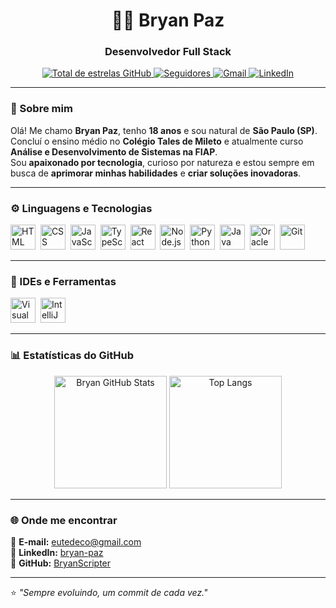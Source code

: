 <h1 align="center">🧑‍💻 Bryan Paz</h1>
<h3 align="center">Desenvolvedor Full Stack</h3>

<p align="center">
  <a href="https://github.com/BryanScripter?tab=repositories&sort=stargazers">
    <img src="https://custom-icon-badges.demolab.com/github/stars/BryanScripter?color=55960c&style=for-the-badge&labelColor=488207&logo=star&label=Estrelas" alt="Total de estrelas GitHub" />
  </a>
  <a href="https://github.com/BryanScripter?tab=followers">
    <img src="https://custom-icon-badges.demolab.com/github/followers/BryanScripter?color=236ad3&labelColor=1155ba&style=for-the-badge&logo=github&label=Seguidores&logoColor=white" alt="Seguidores" />
  </a>
  <a href="mailto:eutedeco@gmail.com">
    <img src="https://img.shields.io/badge/Gmail-FF3C00?style=for-the-badge&logo=gmail&logoColor=white" alt="Gmail" />
  </a>
  <a href="https://www.linkedin.com/in/bryan-paz/">
    <img src="https://img.shields.io/badge/LinkedIn-0077B5?style=for-the-badge&logo=linkedin&logoColor=white" alt="LinkedIn" />
  </a>
</p>

---

### 👋 Sobre mim

Olá! Me chamo **Bryan Paz**, tenho **18 anos** e sou natural de **São Paulo (SP)**.  
Concluí o ensino médio no **Colégio Tales de Mileto** e atualmente curso **Análise e Desenvolvimento de Sistemas na FIAP**.  
Sou **apaixonado por tecnologia**, curioso por natureza e estou sempre em busca de **aprimorar minhas habilidades** e **criar soluções inovadoras**.

---

### ⚙️ Linguagens e Tecnologias

<p align="left">
  <img src="https://cdn.jsdelivr.net/gh/devicons/devicon@latest/icons/html5/html5-original.svg" title="HTML" width="40" height="40"/>&nbsp;
  <img src="https://cdn.jsdelivr.net/gh/devicons/devicon@latest/icons/css3/css3-original.svg" title="CSS" width="40" height="40"/>&nbsp;
  <img src="https://cdn.jsdelivr.net/gh/devicons/devicon@latest/icons/javascript/javascript-original.svg" title="JavaScript" width="40" height="40"/>&nbsp;
  <img src="https://cdn.jsdelivr.net/gh/devicons/devicon@latest/icons/typescript/typescript-original.svg" title="TypeScript" width="40" height="40"/>&nbsp;
  <img src="https://cdn.jsdelivr.net/gh/devicons/devicon@latest/icons/react/react-original.svg" title="React" width="40" height="40"/>&nbsp;
  <img src="https://cdn.jsdelivr.net/gh/devicons/devicon@latest/icons/nodejs/nodejs-original.svg" title="Node.js" width="40" height="40"/>&nbsp;
  <img src="https://cdn.jsdelivr.net/gh/devicons/devicon@latest/icons/python/python-original.svg" title="Python" width="40" height="40"/>&nbsp;
  <img src="https://cdn.jsdelivr.net/gh/devicons/devicon@latest/icons/java/java-original.svg" title="Java" width="40" height="40"/>&nbsp;
  <img src="https://cdn.jsdelivr.net/gh/devicons/devicon@latest/icons/oracle/oracle-original.svg" title="Oracle SQL" width="40" height="40"/>&nbsp;
  <img src="https://cdn.jsdelivr.net/gh/devicons/devicon@latest/icons/git/git-original.svg" title="Git" width="40" height="40"/>&nbsp;
</p>

---

### 🧰 IDEs e Ferramentas

<p align="left">
  <img src="https://cdn.jsdelivr.net/gh/devicons/devicon@latest/icons/vscode/vscode-original.svg" title="Visual Studio Code" width="40" height="40"/>&nbsp;
  <img src="https://cdn.jsdelivr.net/gh/devicons/devicon@latest/icons/intellij/intellij-original.svg" title="IntelliJ IDEA" width="40" height="40"/>&nbsp;
</p>

---

### 📊 Estatísticas do GitHub

<p align="center">
  <img height="180em" src="https://github-readme-stats.vercel.app/api?username=BryanScripter&show_icons=true&theme=tokyonight&include_all_commits=true&locale=pt-br" alt="Bryan GitHub Stats"/>
  <img height="180em" src="https://github-readme-stats.vercel.app/api/top-langs/?username=BryanScripter&theme=tokyonight&layout=compact&custom_title=Tecnologias&langs_count=9" alt="Top Langs"/>
</p>

---

<!-- <p align="center">
  <img src="https://github.com/BryanScripter/BryanScripter/blob/output/snake.svg" alt="Snake animation" />
</p>

--- -->

### 🌐 Onde me encontrar
📧 **E-mail:** [eutedeco@gmail.com](mailto:eutedeco@gmail.com)  
💼 **LinkedIn:** [bryan-paz](https://www.linkedin.com/in/bryan-paz/)  
🐙 **GitHub:** [BryanScripter](https://github.com/BryanScripter)

---

⭐ _"Sempre evoluindo, um commit de cada vez."_
